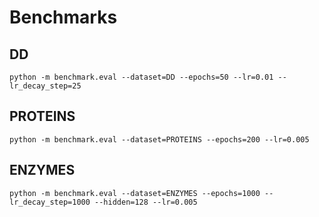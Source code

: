 # Benchmarks #

## DD ##
```
python -m benchmark.eval --dataset=DD --epochs=50 --lr=0.01 --lr_decay_step=25
```

## PROTEINS ##
```
python -m benchmark.eval --dataset=PROTEINS --epochs=200 --lr=0.005
```

## ENZYMES ##
```
python -m benchmark.eval --dataset=ENZYMES --epochs=1000 --lr_decay_step=1000 --hidden=128 --lr=0.005
```




